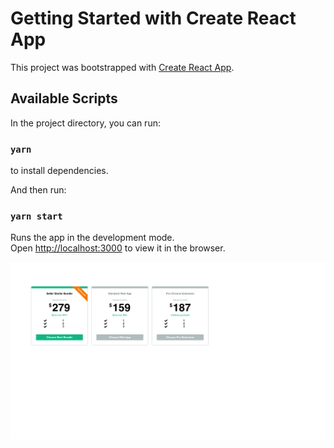 # Getting Started with Create React App

This project was bootstrapped with [Create React App](https://github.com/facebook/create-react-app).

## Available Scripts

In the project directory, you can run:

### `yarn` 
to install dependencies. 


And then run:
### `yarn start`
Runs the app in the development mode.\
Open [http://localhost:3000](http://localhost:3000) to view it in the browser.

![screenshot](https://github.com/QishengLi27/react-pricing-test/blob/master/screenshot.png)

